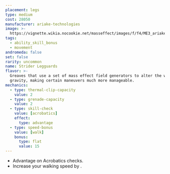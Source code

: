 ```yaml
---
placement: legs
type: medium
cost: 28050
manufacturer: ariake-technologies
image: >-
  https://vignette.wikia.nocookie.net/masseffect/images/f/f4/ME3_ariake_technologies_legs.png/revision/latest/scale-to-width-down/100?cb=20120314171912
tags:
  - ability_skill_bonus
  - movement
andromeda: false
set: false
rarity: uncommon
name: Strider Legguards
flavor: >-
  Greaves that use a set of mass effect field generators to alter the wearer's
  gravity, making certain maneuvers much more manageable.
mechanics:
  - type: thermal-clip-capacity
    value: 2
  - type: grenade-capacity
    value: 2
  - type: skill-check
    value: [acrobatics]
    effect:
      type: advantage
  - type: speed-bonus
    value: [walk]
    bonus:
      type: flat
      value: 15
---
```

- Advantage on Acrobatics checks.
- Increase your walking speed by <me-distance length='15' />.
